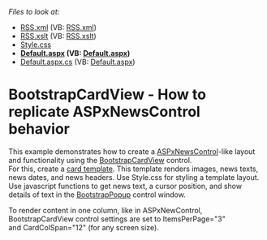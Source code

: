 <!-- default file list -->
*Files to look at*:

* [RSS.xml](./CS/App_Data/RSS.xml) (VB: [RSS.xml](./VB/App_Data/RSS.xml))
* [RSS.xslt](./CS/App_Data/RSS.xslt) (VB: [RSS.xslt](./VB/App_Data/RSS.xslt))
* [Style.css](./CS/Content/Style.css)
* **[Default.aspx](./CS/Default.aspx) (VB: [Default.aspx](./VB/Default.aspx))**
* [Default.aspx.cs](./CS/Default.aspx.cs) (VB: [Default.aspx](./VB/Default.aspx))
<!-- default file list end -->
# BootstrapCardView - How to replicate ASPxNewsControl behavior


<p>This example demonstrates how to create a <a href="https://documentation.devexpress.com/AspNet/DevExpress.Web.ASPxNewsControl.class">ASPxNewsControl</a>-like layout and functionality using the <a href="https://documentation.devexpress.com/AspNetBootstrap/119629/Card-View">BootstrapCardView</a> control.<br>For this, create a <a href="https://demos.devexpress.com/Bootstrap/CardView/Templates.aspx">card template</a>. This template renders images, news texts, news dates, and news headers. Use Style.css for styling a template layout. Use javascript functions to get news text, a cursor position, and show details of text in the <a href="https://documentation.devexpress.com/AspNetBootstrap/117843/Site-Layout/Popup-Control">BootstrapPopup</a> control window.</p>
To render content in one column, like in ASPxNewControl, BootstrapCardView control settings are set to ItemsPerPage="3" and CardColSpan="12" (for any screen size).

<br/>



